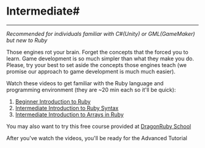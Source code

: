 # Intermediate#
---
*Recommended for individuals familiar with C#(Unity) or GML(GameMaker) but new to Ruby*<br>

   Those engines rot your brain. Forget the concepts that the forced you
   to learn. Game development is so much simpler than what they make you
   do. Please, try your best to set aside the concepts those engines
   teach (we promise our approach to game development is much much easier).

   Watch these videos to get familiar with the Ruby language and
   programming environment (they are ~20 min each so it'll be quick):

   1. [Beginner Introduction to Ruby](https://www.youtube.com/watch?v=ixw7TJhU08E)
   2. [Intermediate Introduction to Ruby Syntax](https://www.youtube.com/watch?v=HG-XRZ5Ppgc)
   3. [Intermediate Introduction to Arrays in Ruby](https://www.youtube.com/watch?v=N72sEYFRqfo)

   You may also want to try this free course provided at [DragonRuby School](http://dragonruby.school)

   After you've watch the videos, you'll be ready for the Advanced Tutorial
